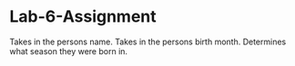 # Lab-6-Assignment
Takes in the persons name.
Takes in the persons birth month.
Determines what season they were born in.
